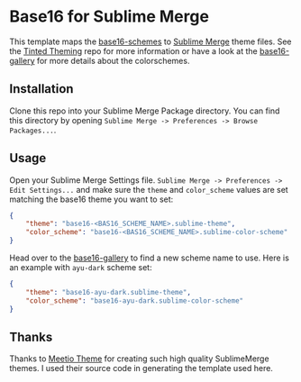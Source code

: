 # Base16 for Sublime Merge

This template maps the [base16-schemes] to [Sublime Merge] theme files.
See the [Tinted Theming] repo for more information or have a look at the
[base16-gallery] for more details about the colorschemes.

## Installation

Clone this repo into your Sublime Merge Package directory. You can
find this directory by opening `Sublime Merge -> Preferences -> Browse
Packages...`.

## Usage

Open your Sublime Merge Settings file. `Sublime Merge -> Preferences ->
Edit Settings...` and make sure the `theme` and `color_scheme` values
are set matching the base16 theme you want to set:

```json
{
    "theme": "base16-<BAS16_SCHEME_NAME>.sublime-theme",
    "color_scheme": "base16-<BAS16_SCHEME_NAME>.sublime-color-scheme"
}
```

Head over to the [base16-gallery] to find a new scheme name to use. Here
is an example with `ayu-dark` scheme set:

```json
{
    "theme": "base16-ayu-dark.sublime-theme",
    "color_scheme": "base16-ayu-dark.sublime-color-scheme"
}
```

## Thanks

Thanks to [Meetio Theme] for creating such high quality SublimeMerge
themes. I used their source code in generating the template used here.

[Meetio Theme]: https://github.com/meetio-theme/merge-meetio-theme
[Tinted Theming]: https://github.com/tinted-theming/home
[base16-schemes]: https://github.com/tinted-theming/base16-schemes
[Sublime Merge]: https://www.sublimemerge.com/
[base16-gallery]: https://github.com/tinted-theming/base16-gallery
